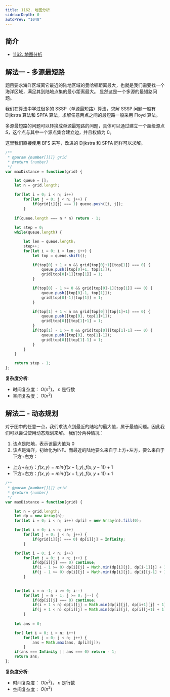 ```yaml
---
title: 1162. 地图分析
sidebarDepth: 0
autoPrev: "1048"
---
```

 
## 简介
- [1162. 地图分析](https://leetcode-cn.com/problems/as-far-from-land-as-possible/)

## 解法一 - 多源最短路
题目要求海洋区域离它最近的陆地区域的曼哈顿距离最大，也就是我们需要找一个海洋区域，满足其到陆地点集的最小距离最大。
显然这是一个多源的最短路问题。

我们在算法中学过很多的 SSSP（单源最短路）算法，求解 SSSP 问题一般有 Dijkstra 算法和 SPFA 算法，求解任意两点之间的最短路一般采用 Floyd 算法。

多源最短路的问题可以转换成单源最短路的问题，具体可以通过建立一个超级源点 $S$，这个点与其中一个源点集合建立边，并且权值为 0。

这里我们直接使用 BFS 来写，改进的 Dijkstra 和 SPFA 同样可以求解。
```javascript
/**
 * @param {number[][]} grid
 * @return {number}
 */
var maxDistance = function(grid) {

    let queue = [];
    let n = grid.length;

    for(let i = 0; i < n; i++)
        for(let j = 0; j < n; j++) {
            if(grid[i][j] === 1) queue.push([i, j]);
        }
    
    if(queue.length === n * n) return - 1;
    
    let step = 0;
    while(queue.length) {

        let len = queue.length;
        step++;
        for(let i = 0; i < len; i++) {
            let top = queue.shift();

            if(top[0] + 1 < n && grid[top[0]+1][top[1]] === 0) {
                queue.push([top[0]+1, top[1]]);
                grid[top[0]+1][top[1]] = 1;
            }

            if(top[0] - 1 >= 0 && grid[top[0]-1][top[1]] === 0) {
                queue.push([top[0]-1, top[1]]);
                grid[top[0]-1][top[1]] = 1;
            }

            if(top[1] + 1 < n && grid[top[0]][top[1]+1] === 0) {
                queue.push([top[0], top[1]+1]);
                grid[top[0]][top[1]+1] = 1;
            }
            if(top[1] - 1 >= 0 && grid[top[0]][top[1]-1] === 0) {
                queue.push([top[0], top[1]-1]);
                grid[top[0]][top[1]-1] = 1;
            }
        }
    }

    return step - 1;
};
```

**复杂度分析**:
- 时间复杂度： $O(n^2)$， $n$ 是行数
- 空间复杂度： $O(n^2)$


## 解法二 - 动态规划
对于图中的任意一点，我们求该点到最近的陆地的最大值，属于最值问题。因此我们可以尝试使用动态规划来解。
我们分两种情况：
1. 该点是陆地，表示该最大值为 0
2. 该点是海洋，初始化为INF。而最近的陆地要么来自于上方+左方，要么来自于下方+右方：
  - 上方+左方：$f(x, y) = min(f(x-1, y), f(x, y-1)) + 1$
  - 下方+右方：$f(x, y) = min(f(x+1, y), f(x, y+1)) + 1$

```javascript
/**
 * @param {number[][]} grid
 * @return {number}
 */
var maxDistance = function(grid) {

    let n = grid.length;
    let dp = new Array(n);
    for(let i = 0; i < n; i++) dp[i] = new Array(n).fill(0);

    for(let i = 0; i < n; i++)
        for(let j = 0; j < n; j++) {
            if(grid[i][j] === 0) dp[i][j] = Infinity;
        }

    for(let i = 0; i < n; i++)
        for(let j = 0; j < n; j++) {
            if(dp[i][j] === 0) continue;
            if(i - 1 >= 0) dp[i][j] = Math.min(dp[i][j], dp[i-1][j] + 1);
            if(j - 1 >= 0) dp[i][j] = Math.min(dp[i][j], dp[i][j-1] + 1);
        }

    
    for(let i = n -1; i >= 0; i--)
        for(let j = n - 1; j >= 0; j--) {
            if(dp[i][j] === 0) continue;
            if(i + 1 < n) dp[i][j] = Math.min(dp[i][j], dp[i+1][j] + 1);
            if(j + 1 < n) dp[i][j] = Math.min(dp[i][j], dp[i][j+1] + 1);            
        }
    
    let ans = 0;

    for( let i = 0; i < n; i++)
        for(let j = 0; j < n; j++) {
            ans = Math.max(ans, dp[i][j]);
        }
    if(ans === Infinity || ans === 0) return - 1;
    return ans;
};
```

**复杂度分析**:
- 时间复杂度： $O(n^2)$， $n$ 是行数
- 空间复杂度： $O(n^2)$